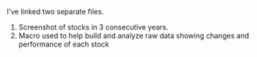 I've linked two separate files.  
1) Screenshot of stocks in 3 consecutive years.
2) Macro used to help build and analyze raw data showing changes and performance of each stock
